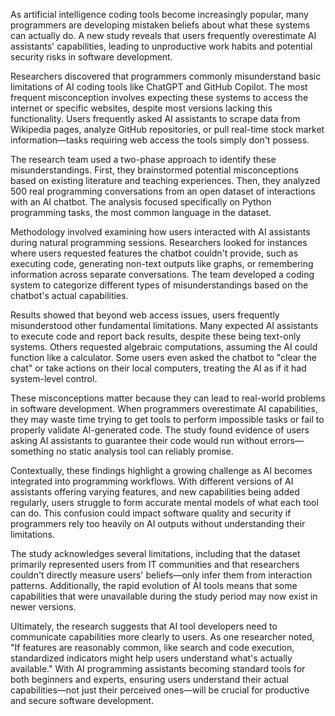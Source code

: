 As artificial intelligence coding tools become increasingly popular, many programmers are developing mistaken beliefs about what these systems can actually do. A new study reveals that users frequently overestimate AI assistants' capabilities, leading to unproductive work habits and potential security risks in software development.

Researchers discovered that programmers commonly misunderstand basic limitations of AI coding tools like ChatGPT and GitHub Copilot. The most frequent misconception involves expecting these systems to access the internet or specific websites, despite most versions lacking this functionality. Users frequently asked AI assistants to scrape data from Wikipedia pages, analyze GitHub repositories, or pull real-time stock market information—tasks requiring web access the tools simply don't possess.

The research team used a two-phase approach to identify these misunderstandings. First, they brainstormed potential misconceptions based on existing literature and teaching experiences. Then, they analyzed 500 real programming conversations from an open dataset of interactions with an AI chatbot. The analysis focused specifically on Python programming tasks, the most common language in the dataset.

Methodology involved examining how users interacted with AI assistants during natural programming sessions. Researchers looked for instances where users requested features the chatbot couldn't provide, such as executing code, generating non-text outputs like graphs, or remembering information across separate conversations. The team developed a coding system to categorize different types of misunderstandings based on the chatbot's actual capabilities.

Results showed that beyond web access issues, users frequently misunderstood other fundamental limitations. Many expected AI assistants to execute code and report back results, despite these being text-only systems. Others requested algebraic computations, assuming the AI could function like a calculator. Some users even asked the chatbot to "clear the chat" or take actions on their local computers, treating the AI as if it had system-level control.

These misconceptions matter because they can lead to real-world problems in software development. When programmers overestimate AI capabilities, they may waste time trying to get tools to perform impossible tasks or fail to properly validate AI-generated code. The study found evidence of users asking AI assistants to guarantee their code would run without errors—something no static analysis tool can reliably promise.

Contextually, these findings highlight a growing challenge as AI becomes integrated into programming workflows. With different versions of AI assistants offering varying features, and new capabilities being added regularly, users struggle to form accurate mental models of what each tool can do. This confusion could impact software quality and security if programmers rely too heavily on AI outputs without understanding their limitations.

The study acknowledges several limitations, including that the dataset primarily represented users from IT communities and that researchers couldn't directly measure users' beliefs—only infer them from interaction patterns. Additionally, the rapid evolution of AI tools means that some capabilities that were unavailable during the study period may now exist in newer versions.

Ultimately, the research suggests that AI tool developers need to communicate capabilities more clearly to users. As one researcher noted, "If features are reasonably common, like search and code execution, standardized indicators might help users understand what's actually available." With AI programming assistants becoming standard tools for both beginners and experts, ensuring users understand their actual capabilities—not just their perceived ones—will be crucial for productive and secure software development.